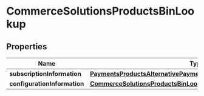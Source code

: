 
# CommerceSolutionsProductsBinLookup

## Properties
Name | Type | Description | Notes
------------ | ------------- | ------------- | -------------
**subscriptionInformation** | [**PaymentsProductsAlternativePaymentMethodsSubscriptionInformation**](PaymentsProductsAlternativePaymentMethodsSubscriptionInformation.md) |  |  [optional]
**configurationInformation** | [**CommerceSolutionsProductsBinLookupConfigurationInformation**](CommerceSolutionsProductsBinLookupConfigurationInformation.md) |  |  [optional]



